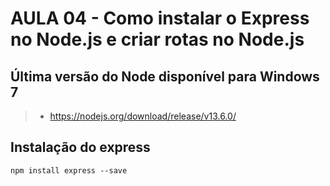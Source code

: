 # AULA 04 - Como instalar o Express no Node.js e criar rotas no Node.js

## Última versão do Node disponível para Windows 7
>- https://nodejs.org/download/release/v13.6.0/

## Instalação do express
```npm install express --save```
